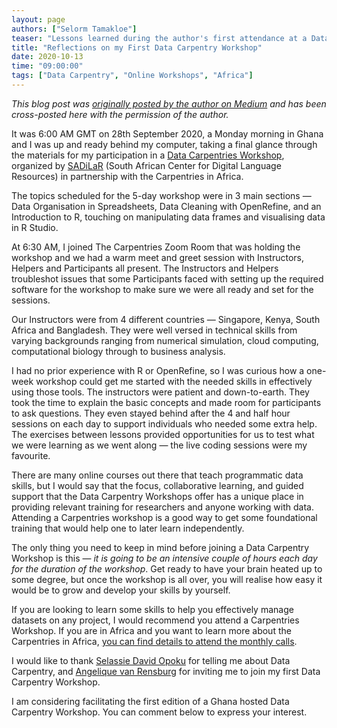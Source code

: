 ```yaml
---
layout: page
authors: ["Selorm Tamakloe"]
teaser: "Lessons learned during the author's first attendance at a Data Carpentry workshop"
title: "Reflections on my First Data Carpentry Workshop"
date: 2020-10-13
time: "09:00:00"
tags: ["Data Carpentry", "Online Workshops", "Africa"]
---
```

_This blog post was [originally posted by the author on Medium](https://medium.com/@davidtamsey/reflections-on-my-first-data-carpentries-workshop-a853ccbcde44) and has been cross-posted here with the permission of the author._

It was 6:00 AM GMT on 28th September 2020, a Monday morning in Ghana and I was up and ready behind my computer, taking a final glance through the materials for my participation in a [Data Carpentries Workshop](https://datacarpentry.org/), organized by [SADiLaR](https://sadilar.org/index.php/en/) (South African Center for Digital Language Resources) in partnership with the Carpentries in Africa.

The topics scheduled for the 5-day workshop were in 3 main sections — Data Organisation in Spreadsheets, Data Cleaning with OpenRefine, and an Introduction to R, touching on manipulating data frames and visualising data in R Studio.

At 6:30 AM, I joined The Carpentries Zoom Room that was holding the workshop and we had a warm meet and greet session with Instructors, Helpers and Participants all present. The Instructors and Helpers troubleshot issues that some Participants faced with setting up the required software for the workshop to make sure we were all ready and set for the sessions.

Our Instructors were from 4 different countries — Singapore, Kenya, South Africa and Bangladesh. They were well versed in technical skills from varying backgrounds ranging from numerical simulation, cloud computing, computational biology through to business analysis.

I had no prior experience with R or OpenRefine, so I was curious how a one-week workshop could get me started with the needed skills in effectively using those tools. The instructors were patient and down-to-earth. They took the time to explain the basic concepts and made room for participants to ask questions. They even stayed behind after the 4 and half hour sessions on each day to support individuals who needed some extra help. The exercises between lessons provided opportunities for us to test what we were learning as we went along — the live coding sessions were my favourite.

There are many online courses out there that teach programmatic data skills, but I would say that the focus, collaborative learning, and guided support that the Data Carpentry Workshops offer has a unique place in providing relevant training for researchers and anyone working with data. Attending a Carpentries workshop is a good way to get some foundational training that would help one to later learn independently.

The only thing you need to keep in mind before joining a Data Carpentry Workshop is this — _it is going to be an intensive couple of hours each day for the duration of the workshop_. Get ready to have your brain heated up to some degree, but once the workshop is all over, you will realise how easy it would be to grow and develop your skills by yourself.

If you are looking to learn some skills to help you effectively manage datasets on any project, I would recommend you attend a Carpentries Workshop. If you are in Africa and you want to learn more about the Carpentries in Africa, [you can find details to attend the monthly calls](https://docs.carpentries.org/topic_folders/regional_communities/african_task_force.html).

I would like to thank [Selassie David Opoku](https://medium.com/u/b0605bb9bbaf?source=post_page-----a853ccbcde44--------------------------------) for telling me about Data Carpentry, and [Angelique van Rensburg](https://angeliquevanrensburg.com/about/) for inviting me to join my first Data Carpentry Workshop.

I am considering facilitating the first edition of a Ghana hosted Data Carpentry Workshop. You can comment below to express your interest.
